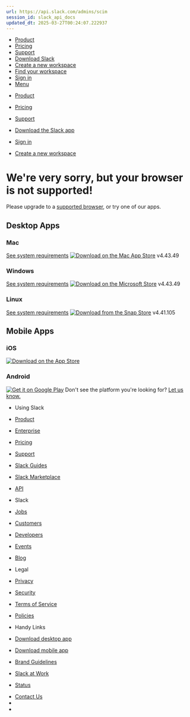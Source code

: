 ```yaml
---
url: https://api.slack.com/admins/scim
session_id: slack_api_docs
updated_dt: 2025-03-27T00:24:07.222937
---
```

[](https://slack.com/)
  * [Product](https://slack.com/is)
  * [Pricing](https://slack.com/pricing?ui_step=55&ui_element=5)
  * [Support](https://get.slack.help/hc/en-us)
  * [Download Slack](https://api.slack.com/get)
  * [Create a new workspace](https://slack.com/create)
  * [Find your workspace](https://slack.com/get-started#/find)
  * [Sign in](https://slack.com/signin)
  * [Menu](https://api.slack.com/admins/scim)


[](https://slack.com/)[](https://api.slack.com/admins/scim)
  * [Product](https://slack.com/is)
  * [Pricing](https://slack.com/pricing?ui_step=55&ui_element=5)
  * [Support](https://get.slack.help/hc/en-us)
  * [Download the Slack app](https://api.slack.com/get)


  * [Sign in](https://slack.com/signin)
  * [Create a new workspace](https://slack.com/get-started#/create)


# We're very sorry, but your browser is not supported!
Please upgrade to a [supported browser](https://slack.com/help/articles/115002037526-Minimum-requirements-for-using-Slack#web-browsers), or try one of our apps.
## Desktop Apps
[](https://itunes.apple.com/app/slack/id803453959?ls=1&mt=12)
### Mac
[See system requirements](https://slack.com/help/articles/115002037526-Minimum-requirements-for-using-Slack#desktop-apps)
[![Download on the Mac App Store](https://a.slack-edge.com/80588/marketing/img/downloads/app_stores/ios_mac_app_store_badge.png)](https://itunes.apple.com/app/slack/id803453959?ls=1&mt=12 "Download on the Mac App Store")
v4.43.49
[](https://www.microsoft.com/en-us/store/p/slack/9wzdncrdk3wp)
### Windows
[See system requirements](https://slack.com/help/articles/115002037526-Minimum-requirements-for-using-Slack#desktop-apps)
[![Download on the Microsoft Store](https://a.slack-edge.com/80588/marketing/img/downloads/app_stores/windows_store_btn.png)](https://www.microsoft.com/en-us/store/p/slack/9wzdncrdk3wp "Download on the Microsoft Store")
v4.43.49
[](https://snapcraft.io/slack)
### Linux
[See system requirements](https://slack.com/help/articles/115002037526-Minimum-requirements-for-using-Slack#desktop-apps)
[![Download from the Snap Store](https://a.slack-edge.com/80588/marketing/img/downloads/app_stores/snap_store_btn.png)](https://snapcraft.io/slack "Download from the Snap Store")
v4.41.105
## Mobile Apps
[](https://itunes.apple.com/app/slack-app/id618783545?ls=1&mt=8)
### iOS
[![Download on the App Store](https://a.slack-edge.com/80588/marketing/img/downloads/app_stores/ios_app_store_btn.png)](https://itunes.apple.com/app/slack-app/id618783545?ls=1&mt=8 "Download on the App Store")
[](https://play.google.com/store/apps/details?id=com.Slack)
### Android
[![Get it on Google Play](https://a.slack-edge.com/80588/marketing/img/downloads/app_stores/google_play_store_btn.png)](https://play.google.com/store/apps/details?id=com.Slack "Get it on Google Play")
Don't see the platform you're looking for? [Let us know.](https://api.slack.com/help/contact)
  * Using Slack
  * [Product](https://api.slack.com/is)
  * [Enterprise](https://api.slack.com/enterprise)
  * [Pricing](https://api.slack.com/pricing?ui_step=28&ui_element=5)
  * [Support](https://get.slack.help/hc/en-us)
  * [Slack Guides](https://api.slack.com/guides)
  * [Slack Marketplace](https://api.slack.com/marketplace)
  * [API](https://api.slack.com/)


  * Slack 
  * [Jobs](https://api.slack.com/careers)
  * [Customers](https://api.slack.com/customers)
  * [Developers](https://api.slack.com/developers)
  * [Events](https://api.slack.com/events)
  * [Blog](https://slackhq.com/)


  * Legal
  * [Privacy](https://api.slack.com/privacy-policy)
  * [Security](https://api.slack.com/trust/security)
  * [Terms of Service](https://api.slack.com/terms-of-service)
  * [Policies](https://api.slack.com/legal)


  * Handy Links
  * [Download desktop app](https://api.slack.com/downloads)
  * [Download mobile app](https://api.slack.com/downloads)
  * [Brand Guidelines](https://api.slack.com/brand-guidelines)
  * [Slack at Work](https://slackatwork.com)
  * [Status](https://slack-status.com)


[](https://slack.com)
  * [Contact Us](https://api.slack.com/help/requests/new)
  * [](https://twitter.com/SlackHQ)
  * [](https://www.youtube.com/channel/UCY3YECgeBcLCzIrFLP4gblw)


